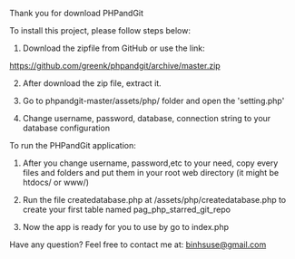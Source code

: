 Thank you for download PHPandGit

To install this project, please follow steps below:

1. Download the zipfile from GitHub or use the link:

https://github.com/greenk/phpandgit/archive/master.zip

2. After download the zip file, extract it.

3. Go to phpandgit-master/assets/php/ folder and open the 'setting.php'

4. Change username, password, database, connection string to your database configuration

To run the PHPandGit application:

1. After you change username, password,etc to your need, copy every files and folders and put them in your root web directory (it might be htdocs/ or www/)

2. Run the file createdatabase.php at <your root url>/assets/php/createdatabase.php to create your first table named pag_php_starred_git_repo

3. Now the app is ready for you to use by go to index.php


Have any question? Feel free to contact me at: binhsuse@gmail.com